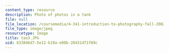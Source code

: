 ```yaml
---
content_type: resource
description: Photo of photos in a tank
file: null
file_location: /coursemedia/4-341-introduction-to-photography-fall-2002/833846d75e12b19ae08b28431d71f89c_tao3.JPG
file_type: image/jpeg
resourcetype: Image
title: tao3.JPG
uid: 833846d7-5e12-b19a-e08b-28431d71f89c
---
```

